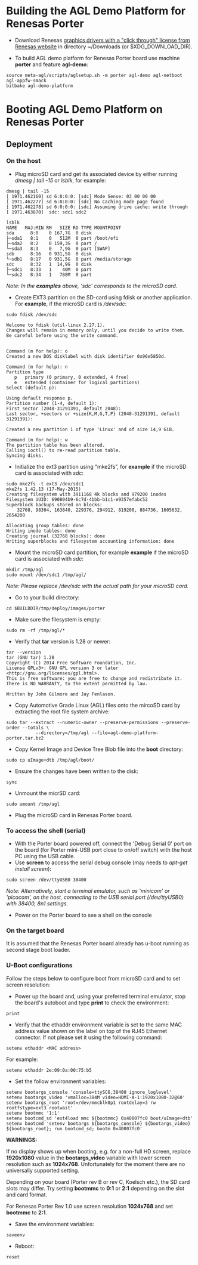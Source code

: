 # Building the AGL Demo Platform for Renesas Porter

* Download Renesas [graphics drivers with a "click through" license from Renesas website](https://www.renesas.com/en-eu/solutions/automotive/rcar-demoboard.html) in directory ~/Downloads (or $XDG_DOWNLOAD_DIR).

* To build AGL demo platform for Renesas Porter board use machine **porter** and feature **agl-demo**:

```
source meta-agl/scripts/aglsetup.sh -m porter agl-demo agl-netboot agl-appfw-smack
bitbake agl-demo-platform
```

# Booting AGL Demo Platform on Renesas Porter

## Deployment

### On the host

* Plug microSD card and get its associated device by either running *dmesg | tail -15* or *lsblk*, for example:

```
dmesg | tail -15
[ 1971.462160] sd 6:0:0:0: [sdc] Mode Sense: 03 00 00 00
[ 1971.462277] sd 6:0:0:0: [sdc] No Caching mode page found
[ 1971.462278] sd 6:0:0:0: [sdc] Assuming drive cache: write through
[ 1971.463870]  sdc: sdc1 sdc2
```

```
lsblk
NAME   MAJ:MIN RM   SIZE RO TYPE MOUNTPOINT
sda      8:0    0 167,7G  0 disk 
├─sda1   8:1    0   512M  0 part /boot/efi
├─sda2   8:2    0 159,3G  0 part /
└─sda3   8:3    0   7,9G  0 part [SWAP]
sdb      8:16   0 931,5G  0 disk 
└─sdb1   8:17   0 931,5G  0 part /media/storage
sdc      8:32   1  14,9G  0 disk 
├─sdc1   8:33   1    40M  0 part 
└─sdc2   8:34   1   788M  0 part 
```
*Note: In the **examples** above, 'sdc' corresponds to the microSD card.*

* Create EXT3 partition on the SD-card using fdisk or another application. For **example**, if the microSD card is */dev/sdc*:

```
sudo fdisk /dev/sdc

Welcome to fdisk (util-linux 2.27.1).
Changes will remain in memory only, until you decide to write them.
Be careful before using the write command.


Command (m for help): o
Created a new DOS disklabel with disk identifier 0x96e5850d.

Command (m for help): n
Partition type
   p   primary (0 primary, 0 extended, 4 free)
   e   extended (container for logical partitions)
Select (default p): 

Using default response p.
Partition number (1-4, default 1): 
First sector (2048-31291391, default 2048): 
Last sector, +sectors or +size{K,M,G,T,P} (2048-31291391, default 31291391): 

Created a new partition 1 of type 'Linux' and of size 14,9 GiB.

Command (m for help): w
The partition table has been altered.
Calling ioctl() to re-read partition table.
Syncing disks.
```
* Initialize the ext3 partition using “mke2fs”, for **example** if the microSD card is associated with *sdc*:

```
sudo mke2fs -t ext3 /dev/sdc1
mke2fs 1.42.13 (17-May-2015)
Creating filesystem with 3911168 4k blocks and 979200 inodes
Filesystem UUID: 690804b9-6c7d-4bbb-b1c1-e9357efabc52
Superblock backups stored on blocks: 
	32768, 98304, 163840, 229376, 294912, 819200, 884736, 1605632, 2654208

Allocating group tables: done                            
Writing inode tables: done                            
Creating journal (32768 blocks): done
Writing superblocks and filesystem accounting information: done 
```

* Mount the microSD card partition, for example **example** if the microSD card is associated with *sdc*:

```
mkdir /tmp/agl
sudo mount /dev/sdc1 /tmp/agl/
```

*Note: Please replace /dev/sdc with the actual path for your microSD card.*

* Go to your build directory:

```
cd $BUILDDIR/tmp/deploy/images/porter
```

* Make sure the filesystem is empty:

```
sudo rm -rf /tmp/agl/*
```

* Verify that **tar** version is 1.28 or newer:

```
tar --version
tar (GNU tar) 1.28
Copyright (C) 2014 Free Software Foundation, Inc.
License GPLv3+: GNU GPL version 3 or later <http://gnu.org/licenses/gpl.html>.
This is free software: you are free to change and redistribute it.
There is NO WARRANTY, to the extent permitted by law.

Written by John Gilmore and Jay Fenlason.
```

* Copy Automotive Grade Linux (AGL) files onto the mircoSD card by extracting the root file system archive:

```
sudo tar --extract --numeric-owner --preserve-permissions --preserve-order --totals \
           --directory=/tmp/agl --file=agl-demo-platform-porter.tar.bz2
```

* Copy Kernel Image and Device Tree Blob file into the **boot** directory:

```
sudo cp uImage+dtb /tmp/agl/boot/
```

* Ensure the changes have been written to the disk:

```
sync
```

* Unmount the micrSD card:

```
sudo umount /tmp/agl
```

* Plug the microSD card in Renesas Porter board.

### To access the shell (serial)

* With the Porter board powered off, connect the 'Debug Serial 0' port on the board (for Porter mini-USB port close to on/off switch) with the host PC using the USB cable.
* Use **screen** to access the serial debug console (may needs to *apt-get install screen*):

```
sudo screen /dev/ttyUSB0 38400
```

*Note: Alternatively, start a terminal emulator, such as 'minicom' or 'picocom', on the host, connecting to the USB serial port (/dev/ttyUSB0) with 38400, 8n1 settings.*

* Power on the Porter board to see a shell on the console

### On the target board

It is assumed that the Renesas Porter board already has u-boot running as second stage boot loader.

### U-Boot configurations

Follow the steps below to configure boot from microSD card and to set screen resolution:

* Power up the board and, using your preferred terminal emulator, stop the board's autoboot and type **print** to check the environment:

```
print
```

* Verify that the ethaddr environment variable is set to the same MAC address value shown on the label on top of the RJ45 Ethernet connector. If not please set it using the following command:

```
setenv ethaddr <MAC address>
```

For example:

```
setenv ethaddr 2e:09:0a:00:75:b5
```

* Set the follow environment variables:

```
setenv bootargs_console 'console=ttySC6,38400 ignore_loglevel'
setenv bootargs_video 'vmalloc=384M video=HDMI-A-1:1920x1080-32@60'
setenv bootargs_root 'root=/dev/mmcblk0p1 rootdelay=3 rw rootfstype=ext3 rootwait'
setenv bootmmc '1:1'
setenv bootcmd_sd 'ext4load mmc ${bootmmc} 0x40007fc0 boot/uImage+dtb'
setenv bootcmd 'setenv bootargs ${bootargs_console} ${bootargs_video} ${bootargs_root}; run bootcmd_sd; bootm 0x40007fc0'
```
**WARNINGS:**

If no display shows up when booting, e.g. for a non-full HD screen, replace  **1920x1080** value in the **bootargs_video** variable with lower screen resolution such as **1024x768**. Unfortunately for the moment there are no universally supported setting.

Depending on your board (Porter rev B or rev C, Koelsch etc.), the SD card slots may differ. Try setting **bootmmc** to **0:1** or **2:1** depending on the slot and card format.

For Renesas Porter Rev 1.0 use screen resolution **1024x768** and set **bootmmc** to **2:1**.

* Save the environment variables:

```
saveenv
```

* Reboot:

```
reset
```
